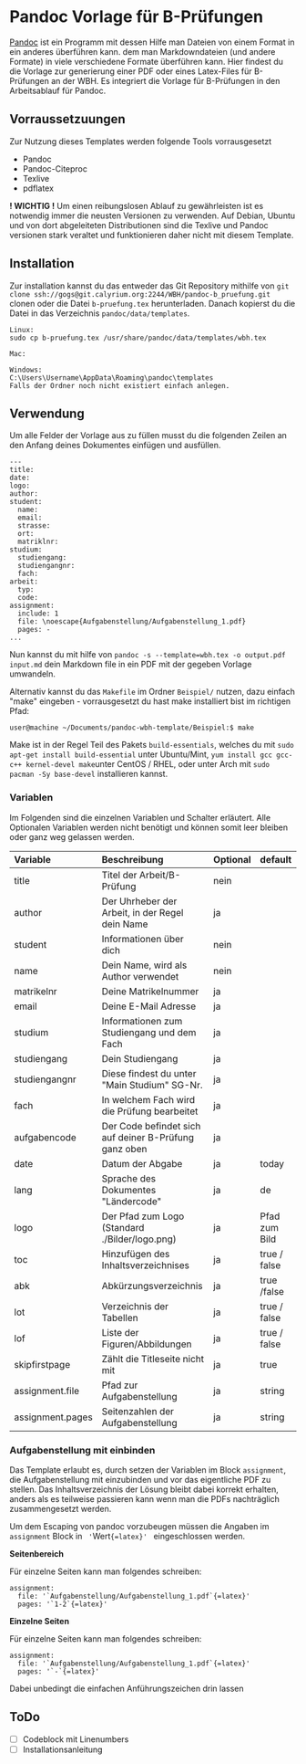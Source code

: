 # Pandoc Vorlage für B-Prüfungen

[Pandoc](https://pandoc.org) ist ein Programm mit dessen Hilfe man Dateien von einem Format in ein anderes überführen kann. dem man Markdowndateien (und andere Formate) in viele verschiedene Formate überführen kann.
Hier findest du die Vorlage zur generierung einer PDF oder eines Latex-Files für B-Prüfungen an der WBH. Es integriert die Vorlage für B-Prüfungen in den Arbeitsablauf für Pandoc.

## Vorraussetzuungen
Zur Nutzung dieses Templates werden folgende Tools vorrausgesetzt

- Pandoc
- Pandoc-Citeproc
- Texlive
- pdflatex

**! WICHTIG !** Um einen reibungslosen Ablauf zu gewährleisten ist es notwendig immer die neusten Versionen zu verwenden. Auf Debian, Ubuntu und von dort abgeleiteten Distributionen sind die Texlive und Pandoc versionen stark veraltet und funktionieren daher nicht mit diesem Template.

## Installation

Zur installation kannst du das entweder das Git Repository mithilfe von `git clone ssh://gogs@git.calyrium.org:2244/WBH/pandoc-b_pruefung.git` clonen oder die Datei `b-pruefung.tex` herunterladen. Danach kopierst du die Datei in das Verzeichnis `pandoc/data/templates`.

```
Linux:
sudo cp b-pruefung.tex /usr/share/pandoc/data/templates/wbh.tex

Mac:

Windows:
C:\Users\Username\AppData\Roaming\pandoc\templates
Falls der Ordner noch nicht existiert einfach anlegen.

```


## Verwendung

Um alle Felder der Vorlage aus zu füllen musst du die folgenden Zeilen an den Anfang deines Dokumentes einfügen und ausfüllen.

```
---
title:
date:
logo:
author:
student:
  name:
  email:
  strasse:
  ort:
  matriklnr:
studium:
  studiengang:
  studiengangnr:
  fach:
arbeit:
  typ:
  code:
assignment:
  include: 1 
  file: \noescape{Aufgabenstellung/Aufgabenstellung_1.pdf}
  pages: -
...
```

Nun kannst du mit hilfe von `pandoc -s --template=wbh.tex -o output.pdf input.md` dein Markdown file in ein PDF mit der gegeben Vorlage umwandeln.

Alternativ kannst du das `Makefile` im Ordner `Beispiel/` nutzen, dazu einfach "make" eingeben - vorrausgesetzt du hast make installiert bist im richtigen Pfad:

`user@machine ~/Documents/pandoc-wbh-template/Beispiel:$ make`

Make ist in der Regel Teil des Pakets `build-essentials`, welches du mit  `sudo apt-get install build-essential` unter Ubuntu/Mint, `yum install gcc gcc-c++ kernel-devel make`unter CentOS / RHEL, oder unter Arch mit `sudo pacman -Sy base-devel` installieren kannst.

### Variablen

Im Folgenden sind die einzelnen Variablen und Schalter erläutert. Alle Optionalen Variablen werden nicht benötigt und können somit leer bleiben oder ganz weg gelassen werden.

|   Variable         |                     Beschreibung                      | Optional |    default    |
|:------------------ |:----------------------------------------------------- |:-------- |:------------- |
| title              | Titel der Arbeit/B-Prüfung                            | nein     |               |
| author             | Der Uhrheber der Arbeit, in der Regel dein Name       | ja       |               |
| student            | Informationen über dich                               | nein     |               |
| name               | Dein Name, wird als Author verwendet                  | nein     |               |
| matrikelnr         | Deine Matrikelnummer                                  | ja       |               |
| email              | Deine E-Mail Adresse                                  | ja       |               |
| studium            | Informationen zum Studiengang und dem Fach            | ja       |               |
| studiengang        | Dein Studiengang                                      | ja       |               |
| studiengangnr      | Diese findest du unter "Main Studium" SG-Nr.          | ja       |               |
| fach               | In welchem Fach wird die Prüfung bearbeitet           | ja       |               |
| aufgabencode       | Der Code befindet sich auf deiner B-Prüfung ganz oben | ja       |               |
| date               | Datum der Abgabe                                      | ja       | today         |
| lang               | Sprache des Dokumentes "Ländercode"                   | ja       | de            |
| logo               | Der Pfad zum Logo (Standard ./Bilder/logo.png)        | ja       | Pfad zum Bild |
| toc                | Hinzufügen des Inhaltsverzeichnises                   | ja       | true / false  |
| abk                | Abkürzungsverzeichnis                                 | ja       | true /false   |
| lot                | Verzeichnis der Tabellen                              | ja       | true / false  |
| lof                | Liste der Figuren/Abbildungen                         | ja       | true / false  |
| skipfirstpage      | Zählt die Titleseite nicht mit                        | ja       | true          |
| assignment.file    | Pfad zur Aufgabenstellung                             | ja       | string        |
| assignment.pages   | Seitenzahlen der Aufgabenstellung                     | ja       | string        |


### Aufgabenstellung mit einbinden

Das Template erlaubt es, durch setzen der Variablen im Block `assignment`, die Aufgabenstellung mit einzubinden und vor das eigentliche PDF zu stellen. Das Inhaltsverzeichnis der Lösung bleibt dabei korrekt erhalten, anders als es teilweise passieren kann wenn man die PDFs nachträglich zusammengesetzt werden.

Um dem Escaping von pandoc vorzubeugen müssen die Angaben im `assignment` Block in ` '`Wert`{=latex}' ` eingeschlossen werden.


**Seitenbereich**

Für einzelne Seiten kann man folgendes schreiben:
```
assignment: 
  file: '`Aufgabenstellung/Aufgabenstellung_1.pdf`{=latex}'     
  pages: '`1-2`{=latex}'  
```


**Einzelne Seiten**

Für einzelne Seiten kann man folgendes schreiben:
```
assignment: 
  file: '`Aufgabenstellung/Aufgabenstellung_1.pdf`{=latex}'     
  pages: '`-`{=latex}'  
```

Dabei unbedingt die einfachen Anführungszeichen drin lassen


## ToDo

- [ ] Codeblock mit Linenumbers
- [ ] Installationsanleitung

